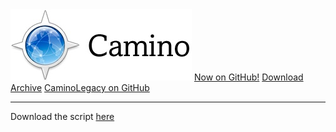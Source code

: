 <img src="CaminoLogo2.PNG">
<a href="https://github.com/RetroSoftwareRepository/Camino">Now on GitHub!</a>
<a href="/caminobrowser/download_archive.html">Download Archive</a>
<a href="https://github.com/RetroSoftwareRepository/CaminoLegacy">CaminoLegacy on GitHub</a>


--------------------------------------------------------------------------
Download the script <a href="/caminobrowser/build_tenfourfox">here</a>
